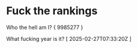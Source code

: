 # Fuck the rankings

Who the hell am I?
{ 9985277 }

What fucking year is it?
[ 2025-02-27T07:33:20Z ]
